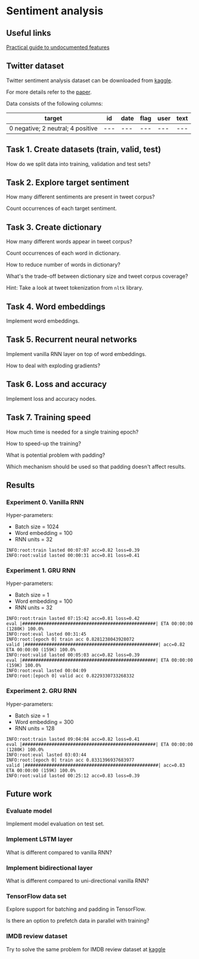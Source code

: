 # Sentiment analysis

## Useful links

[Practical guide to undocumented features](http://www.wildml.com/2016/08/rnns-in-tensorflow-a-practical-guide-and-undocumented-features/)

## Twitter dataset

Twitter sentiment analysis dataset can be downloaded from [kaggle](https://www.kaggle.com/kazanova/sentiment140).

For more details refer to the [paper](https://cs.stanford.edu/people/alecmgo/papers/TwitterDistantSupervision09.pdf).

Data consists of the following columns:

|target|id|date|flag|user|text|
|---|---|---|---|---|---|
|0 negative; 2 neutral; 4 positive|---|---|---|---|---|

## Task 1. Create datasets (train, valid, test)

How do we split data into training, validation and test sets?

## Task 2. Explore target sentiment

How many different sentiments are present in tweet corpus?

Count occurrences of each target sentiment.

## Task 3. Create dictionary

How many different words appear in tweet corpus?

Count occurrences of each word in dictionary.

How to reduce number of words in dictionary?

What's the trade-off between dictionary size and tweet corpus coverage?

Hint: Take a look at tweet tokenization from ```nltk``` library.

## Task 4. Word embeddings

Implement word embeddings.

## Task 5. Recurrent neural networks

Implement vanilla RNN layer on top of word embeddings.

How to deal with exploding gradients?

## Task 6. Loss and accuracy

Implement loss and accuracy nodes.

## Task 7. Training speed

How much time is needed for a single training epoch?

How to speed-up the training?

What is potential problem with padding?

Which mechanism should be used so that padding doesn't affect results.

## Results

### Experiment 0. Vanilla RNN

Hyper-parameters:
* Batch size = 1024
* Word embedding = 100
* RNN units = 32

```
INFO:root:train lasted 00:07:07 acc=0.82 loss=0.39
INFO:root:valid lasted 00:00:31 acc=0.81 loss=0.41
```

### Experiment 1. GRU RNN

Hyper-parameters:
* Batch size = 1
* Word embedding = 100
* RNN units = 32

```
INFO:root:train lasted 07:15:42 acc=0.81 loss=0.42
eval |##################################################| ETA 00:00:00 (1280K) 100.0%
INFO:root:eval lasted 00:31:45
INFO:root:[epoch 0] train acc 0.8281238043928072
valid |##################################################| acc=0.82 ETA 00:00:00 (159K) 100.0%
INFO:root:valid lasted 00:05:03 acc=0.82 loss=0.39
eval |##################################################| ETA 00:00:00 (159K) 100.0%
INFO:root:eval lasted 00:04:09
INFO:root:[epoch 0] valid acc 0.8229330733268332
```

### Experiment 2. GRU RNN

Hyper-parameters:
* Batch size = 1
* Word embedding = 300
* RNN units = 128

```
INFO:root:train lasted 09:04:04 acc=0.82 loss=0.41
eval |##################################################| ETA 00:00:00 (1280K) 100.0%
INFO:root:eval lasted 03:03:44
INFO:root:[epoch 0] train acc 0.8331396937683977
valid |##################################################| acc=0.83 ETA 00:00:00 (159K) 100.0%
INFO:root:valid lasted 00:25:12 acc=0.83 loss=0.39
```

## Future work

### Evaluate model

Implement model evaluation on test set.

### Implement LSTM layer

What is different compared to vanilla RNN?

### Implement bidirectional layer

What is different compared to uni-directional vanilla RNN?

### TensorFlow data set

Explore support for batching and padding in TensorFlow.

Is there an option to prefetch data in parallel with training?

### IMDB review dataset

Try to solve the same problem for IMDB review dataset at [kaggle](https://www.kaggle.com/utathya/imdb-review-dataset)
